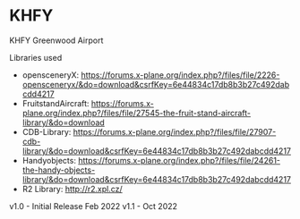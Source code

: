 # KHFY

KHFY Greenwood Airport

Libraries used
- opensceneryX: https://forums.x-plane.org/index.php?/files/file/2226-opensceneryx/&do=download&csrfKey=6e44834c17db8b3b27c492dabcdd4217
- FruitstandAircraft: https://forums.x-plane.org/index.php?/files/file/27545-the-fruit-stand-aircraft-library/&do=download
- CDB-Library: https://forums.x-plane.org/index.php?/files/file/27907-cdb-library/&do=download&csrfKey=6e44834c17db8b3b27c492dabcdd4217
- Handyobjects: https://forums.x-plane.org/index.php?/files/file/24261-the-handy-objects-library/&do=download&csrfKey=6e44834c17db8b3b27c492dabcdd4217
- R2 Library: http://r2.xpl.cz/

 
v1.0 - Initial Release Feb 2022
v1.1 - Oct 2022
